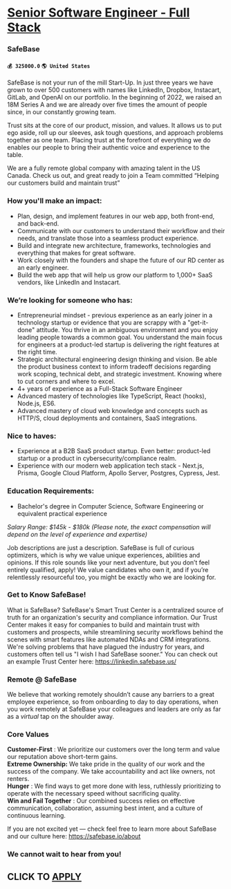 # [Senior Software Engineer - Full Stack](https://www.remotewlb.com/apply/senior-software-engineer-full-stack-83280)  
### SafeBase  
#### `💰 325000.0` `🌎 United States`  

SafeBase is not your run of the mill Start-Up. In just three years we have grown to over 500 customers with names like LinkedIn, Dropbox, Instacart, GitLab, and OpenAI on our portfolio. In the beginning of 2022, we raised an 18M Series A and we are already over five times the amount of people since, in our constantly growing team.

Trust sits at the core of our product, mission, and values. It allows us to put ego aside, roll up our sleeves, ask tough questions, and approach problems together as one team. Placing trust at the forefront of everything we do enables our people to bring their authentic voice and experience to the table.

We are a fully remote global company with amazing talent in the US Canada. Check us out, and great ready to join a Team committed “Helping our customers build and maintain trust”

### How you'll make an impact:

  * Plan, design, and implement features in our web app, both front-end, and back-end.
  * Communicate with our customers to understand their workflow and their needs, and translate those into a seamless product experience.
  * Build and integrate new architecture, frameworks, technologies and everything that makes for great software.
  * Work closely with the founders and shape the future of our RD center as an early engineer.
  * Build the web app that will help us grow our platform to 1,000+ SaaS vendors, like LinkedIn and Instacart.

### We’re looking for someone who has:

  * Entrepreneurial mindset - previous experience as an early joiner in a technology startup or evidence that you are scrappy with a "get-it-done" attitude. You thrive in an ambiguous environment and you enjoy leading people towards a common goal. You understand the main focus for engineers at a product-led startup is delivering the right features at the right time.
  * Strategic architectural engineering design thinking and vision. Be able the product business context to inform tradeoff decisions regarding work scoping, technical debt, and strategic investment. Knowing where to cut corners and where to excel.
  * 4+ years of experience as a Full-Stack Software Engineer
  * Advanced mastery of technologies like TypeScript, React (hooks), Node.js, ES6.
  * Advanced mastery of cloud web knowledge and concepts such as HTTP/S, cloud deployments and containers, SaaS integrations.

### Nice to haves:

  * Experience at a B2B SaaS product startup. Even better: product-led startup or a product in cybersecurity/compliance realm.
  * Experience with our modern web application tech stack - Next.js, Prisma, Google Cloud Platform, Apollo Server, Postgres, Cypress, Jest.

### Education Requirements:

  * Bachelor's degree in Computer Science, Software Engineering or equivalent practical experience

 _Salary Range: $145k - $180k (Please note, the exact compensation will depend on the level of experience and expertise)_

Job descriptions are just a description. SafeBase is full of curious optimizers, which is why we value unique experiences, abilities and opinions. If this role sounds like your next adventure, but you don’t feel entirely qualified, apply! We value candidates who own it, and if you’re relentlessly resourceful too, you might be exactly who we are looking for.

### Get to Know SafeBase!

What is SafeBase? SafeBase's Smart Trust Center is a centralized source of truth for an organization's security and compliance information. Our Trust Center makes it easy for companies to build and maintain trust with customers and prospects, while streamlining security workflows behind the scenes with smart features like automated NDAs and CRM integrations. We're solving problems that have plagued the industry for years, and customers often tell us "I wish I had SafeBase sooner." You can check out an example Trust Center here: https://linkedin.safebase.us/

### Remote @ SafeBase

We believe that working remotely shouldn’t cause any barriers to a great employee experience, so from onboarding to day to day operations, when you work remotely at SafeBase your colleagues and leaders are only as far as a *virtual* tap on the shoulder away.

### Core Values

 **Customer-First** : We prioritize our customers over the long term and value our reputation above short-term gains.  
 **Extreme Ownership:** We take pride in the quality of our work and the success of the company. We take accountability and act like owners, not renters.  
 **Hunger** : We find ways to get more done with less, ruthlessly prioritizing to operate with the necessary speed without sacrificing quality.  
 **Win and Fail Together** : Our combined success relies on effective communication, collaboration, assuming best intent, and a culture of continuous learning.

If you are not excited yet — check feel free to learn more about SafeBase and our culture here: https://safebase.io/about

### We cannot wait to hear from you!

  
## CLICK TO [APPLY](https://www.remotewlb.com/apply/senior-software-engineer-full-stack-83280)

